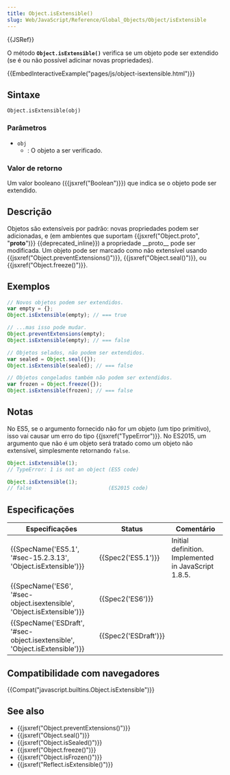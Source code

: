 ```yaml
---
title: Object.isExtensible()
slug: Web/JavaScript/Reference/Global_Objects/Object/isExtensible
---
```

{{JSRef}}

O método **`Object.isExtensible()`** verifica se um objeto pode ser extendido (se é ou não possível adicinar novas propriedades).

{{EmbedInteractiveExample("pages/js/object-isextensible.html")}}

## Sintaxe

```
Object.isExtensible(obj)
```

### Parâmetros

- `obj`
  - : O objeto a ser verificado.

### Valor de retorno

Um valor booleano ({{jsxref("Boolean")}}) que indica se o objeto pode ser extendido.

## Descrição

Objetos são extensíveis por padrão: novas propriedades podem ser adicionadas, e (em ambientes que suportam {{jsxref("Object.proto", "__proto__")}} {{deprecated_inline}}) a propriedade \_\_proto\_\_ pode ser modificada. Um objeto pode ser marcado como não extensível usando {{jsxref("Object.preventExtensions()")}}, {{jsxref("Object.seal()")}}, ou {{jsxref("Object.freeze()")}}.

## Exemplos

```js
// Novos objetos podem ser extendidos.
var empty = {};
Object.isExtensible(empty); // === true

// ...mas isso pode mudar.
Object.preventExtensions(empty);
Object.isExtensible(empty); // === false

// Objetos selados, não podem ser extendidos.
var sealed = Object.seal({});
Object.isExtensible(sealed); // === false

// Objetos congelados também não podem ser extendidos.
var frozen = Object.freeze({});
Object.isExtensible(frozen); // === false
```

## Notas

No ES5, se o argumento fornecido não for um objeto (um tipo primitivo), isso vai causar um erro do tipo {{jsxref("TypeError")}}. No ES2015, um argumento que não é um objeto será tratado como um objeto não extensível, simplesmente retornando `false`.

```js
Object.isExtensible(1);
// TypeError: 1 is not an object (ES5 code)

Object.isExtensible(1);
// false                         (ES2015 code)
```

## Especificações

| Especificações                                                                                       | Status                       | Comentário                                           |
| ---------------------------------------------------------------------------------------------------- | ---------------------------- | ---------------------------------------------------- |
| {{SpecName('ES5.1', '#sec-15.2.3.13', 'Object.isExtensible')}}                 | {{Spec2('ES5.1')}}     | Initial definition. Implemented in JavaScript 1.8.5. |
| {{SpecName('ES6', '#sec-object.isextensible', 'Object.isExtensible')}}         | {{Spec2('ES6')}}         |                                                      |
| {{SpecName('ESDraft', '#sec-object.isextensible', 'Object.isExtensible')}} | {{Spec2('ESDraft')}} |                                                      |

## Compatibilidade com navegadores

{{Compat("javascript.builtins.Object.isExtensible")}}

## See also

- {{jsxref("Object.preventExtensions()")}}
- {{jsxref("Object.seal()")}}
- {{jsxref("Object.isSealed()")}}
- {{jsxref("Object.freeze()")}}
- {{jsxref("Object.isFrozen()")}}
- {{jsxref("Reflect.isExtensible()")}}
